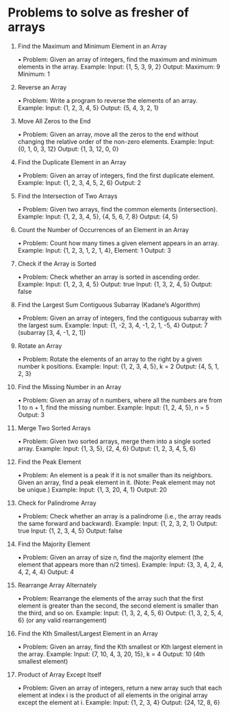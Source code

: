 # Problems to solve as fresher of arrays

1. Find the Maximum and Minimum Element in an Array

	•	Problem: Given an array of integers, find the maximum and minimum elements in the array.
Example:
Input: {1, 5, 3, 9, 2}
Output:
Maximum: 9
Minimum: 1

2. Reverse an Array

	•	Problem: Write a program to reverse the elements of an array.
Example:
Input: {1, 2, 3, 4, 5}
Output: {5, 4, 3, 2, 1}

3. Move All Zeros to the End

	•	Problem: Given an array, move all the zeros to the end without changing the relative order of the non-zero elements.
Example:
Input: {0, 1, 0, 3, 12}
Output: {1, 3, 12, 0, 0}

4. Find the Duplicate Element in an Array

	•	Problem: Given an array of integers, find the first duplicate element.
Example:
Input: {1, 2, 3, 4, 5, 2, 6}
Output: 2

5. Find the Intersection of Two Arrays

	•	Problem: Given two arrays, find the common elements (intersection).
Example:
Input: {1, 2, 3, 4, 5}, {4, 5, 6, 7, 8}
Output: {4, 5}

6. Count the Number of Occurrences of an Element in an Array

	•	Problem: Count how many times a given element appears in an array.
Example:
Input: {1, 2, 3, 1, 2, 1, 4}, Element: 1
Output: 3

7. Check if the Array is Sorted

	•	Problem: Check whether an array is sorted in ascending order.
Example:
Input: {1, 2, 3, 4, 5}
Output: true
Input: {1, 3, 2, 4, 5}
Output: false

8. Find the Largest Sum Contiguous Subarray (Kadane’s Algorithm)

	•	Problem: Given an array of integers, find the contiguous subarray with the largest sum.
Example:
Input: {1, -2, 3, 4, -1, 2, 1, -5, 4}
Output: 7 (subarray [3, 4, -1, 2, 1])

9. Rotate an Array

	•	Problem: Rotate the elements of an array to the right by a given number k positions.
Example:
Input: {1, 2, 3, 4, 5}, k = 2
Output: {4, 5, 1, 2, 3}

10. Find the Missing Number in an Array

	•	Problem: Given an array of n numbers, where all the numbers are from 1 to n + 1, find the missing number.
Example:
Input: {1, 2, 4, 5}, n = 5
Output: 3

11. Merge Two Sorted Arrays

	•	Problem: Given two sorted arrays, merge them into a single sorted array.
Example:
Input: {1, 3, 5}, {2, 4, 6}
Output: {1, 2, 3, 4, 5, 6}

12. Find the Peak Element

	•	Problem: An element is a peak if it is not smaller than its neighbors. Given an array, find a peak element in it. (Note: Peak element may not be unique.)
Example:
Input: {1, 3, 20, 4, 1}
Output: 20

13. Check for Palindrome Array

	•	Problem: Check whether an array is a palindrome (i.e., the array reads the same forward and backward).
Example:
Input: {1, 2, 3, 2, 1}
Output: true
Input: {1, 2, 3, 4, 5}
Output: false

14. Find the Majority Element

	•	Problem: Given an array of size n, find the majority element (the element that appears more than n/2 times).
Example:
Input: {3, 3, 4, 2, 4, 4, 2, 4, 4}
Output: 4

15. Rearrange Array Alternately

	•	Problem: Rearrange the elements of the array such that the first element is greater than the second, the second element is smaller than the third, and so on.
Example:
Input: {1, 3, 2, 4, 5, 6}
Output: {1, 3, 2, 5, 4, 6} (or any valid rearrangement)

16. Find the Kth Smallest/Largest Element in an Array

	•	Problem: Given an array, find the Kth smallest or Kth largest element in the array.
Example:
Input: {7, 10, 4, 3, 20, 15}, k = 4
Output: 10 (4th smallest element)

17. Product of Array Except Itself

	•	Problem: Given an array of integers, return a new array such that each element at index i is the product of all elements in the original array except the element at i.
Example:
Input: {1, 2, 3, 4}
Output: {24, 12, 8, 6}
